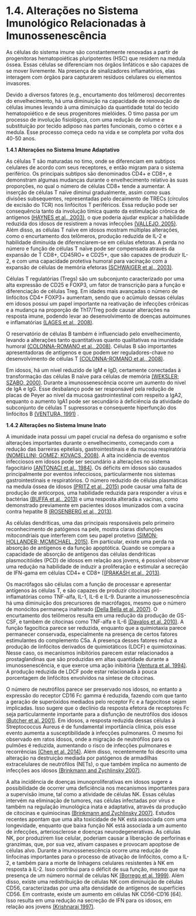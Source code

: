 # 1.4. Alterações no Sistema Imunológico Relacionadas à Imunossenescência

As células do sistema imune são constantemente renovadas a partir de progenitoras hematopoiéticas pluripotentes \(HSC\) que residem na medula óssea. Essas células se diferenciam nos órgãos linfáticos e são capazes de se mover livremente. Na presença de sinalizadores inflamatórios, elas interagem com órgãos para capturarem resíduos celulares ou elementos invasores.

 Devido a diversos fatores \(e.g., encurtamento dos telômeros\) decorrentes do envelhecimento, há uma diminuição na capacidade de renovação de células imunes levando à uma diminuição da quantidade total do tecido hematopoiético e de seus progenitores mielóides. O timo passa por um processo de involução fisiológica, com uma redução de volume e substituição por tecido adiposo nas partes funcionais, como o córtex e a medula. Esse processo começa cedo na vida e se completa por volta dos 40-50 anos.

 **1.4.1 Alterações no Sistema Imune Adaptativo**

 As células T são maturadas no timo, onde se diferenciam em subtipos celulares de acordo com seus receptores, e então migram para o sistema periférico. Os principais subtipos são denominados CD4+ e CD8+, e demonstram algumas mudanças durante o envelhecimento relativo às suas proporções, no qual o número de células CD8+ tende a aumentar. A inserção de células T naïve diminui gradualmente, assim como suas divisões subsequentes, representadas pelo decaimento de TRECs \(círculos de excisão do TCR\) nos linfócitos T periféricos. Essa redução pode ser consequência tanto da involução tímica quanto da estimulação crônica de antígenos [\(HAYNES et al., 2003\)](http://f1000.com/work/citation?ids=4649154&pre=&suf=&sa=0), o que poderia ajudar explicar a habilidade reduzida dos idosos de resistirem a novas infecções [\(VALLEJO, 2005\)](http://f1000.com/work/citation?ids=1750306&pre=&suf=&sa=0). Além disso, as células T naïve em idosos mostram múltiplas alterações, como o encurtamento dos telômeros, produção reduzida de IL-2 e habilidade diminuída de diferenciarem-se em células efetoras. A perda no número e função de células T naïve pode ser compensada através da expansão de T CD8+, CD45RO+ e CD25+, que são capazes de produzir IL-2, e com uma capacidade protetiva humoral para vacinação com a expansão de células de memória efetoras [\(SCHWAIGER et al., 2003\)](http://f1000.com/work/citation?ids=4649161&pre=&suf=&sa=0).

 Células T regulatórias \(Tregs\) são um subconjunto caracterizado por uma alta expressão de CD25 e FOXP3, um fator de transcrição para a função e diferenciação de células Treg. Em idades mais avançadas o número de linfócitos CD4+ FOXP3+ aumentam, sendo que o acúmulo dessas células em idosos possui um papel importante na reativação de infecções crônicas e a mudança na proporção de Th17/Treg pode causar alterações na resposta imune, podendo levar ao desenvolvimento de doenças autoimunes e inflamatórias [\(LAGES et al., 2008\)](http://f1000.com/work/citation?ids=1492125&pre=&suf=&sa=0).

 O reservatório de células B também é influenciado pelo envelhecimento, levando a alterações tanto quantitativas quanto qualitativas na imunidade humoral [\(COLONNA-ROMANO et al., 2008\)](http://f1000.com/work/citation?ids=4649178&pre=&suf=&sa=0). Células B são importantes apresentadoras de antígenos e que podem ser reguladores-chave no desenvolvimento de células T [\(COLONNA-ROMANO et al., 2008\)](http://f1000.com/work/citation?ids=4649178&pre=&suf=&sa=0).

 Em idosos, há um nível reduzido de IgM e IgD, certamente conectadas à transformação das células B naïve para células de memória [\(WEKSLER; SZABO, 2000\)](http://f1000.com/work/citation?ids=1099742&pre=&suf=&sa=0). Durante a imunossenescência ocorre um aumento do nível de IgA e IgG. Esse desbalanço pode ser responsável pela redução de placas de Peyer ao nível da mucosa gastrointestinal com respeito a IgA2, enquanto o aumento IgA1 pode ser secundário à deficiência da atividade do subconjunto de células T supressoras e consequente hiperfunção dos linfócitos B [\(VENTURA, 1991\)](http://f1000.com/work/citation?ids=5961804&pre=&suf=&sa=0) .

 **1.4.2 Alterações no Sistema Imune Inato**

 A imunidade inata possui um papel crucial na defesa do organismo e sofre alterações importantes durante o envelhecimento, começando com a redução das barreiras epiteliais, gastrointestinais e da mucosa respiratória [\(NOMELLINI; GOMEZ; KOVACS, 2008\)](http://f1000.com/work/citation?ids=4649177&pre=&suf=&sa=0). A alta incidência de eventos infecciosos em idosos pode ser secundário a alterações no sistema fagocitário [\(ANTONACI et al., 1984\)](http://f1000.com/work/citation?ids=4649160&pre=&suf=&sa=0). Os déficits em idosos são causados principalmente por eventos infecciosos, particularmente nos sistemas gastrointestinais e respiratórios. O número reduzido de células plasmáticas na medula óssea de idosos [\(PRITZ et al., 2015\)](http://f1000.com/work/citation?ids=1306460&pre=&suf=&sa=0) pode causar uma falta de produção de anticorpos, uma habilidade reduzida para responder a vírus e bactérias [\(BUFFA et al., 2013\)](http://f1000.com/work/citation?ids=4649149&pre=&suf=&sa=0) e uma resposta alterada a vacinas, como demonstrado previamente em pacientes idosos imunizados com a vacina contra hepatite B [\(ROSENBERG et al., 2013\)](http://f1000.com/work/citation?ids=4649168&pre=&suf=&sa=0).

 As células dendríticas, uma das principais responsáveis pelo primeiro reconhecimento de patógenos na pele, mostra claras disfunções mitocondriais que interferem com seu papel protetivo [\(SIMON; HOLLANDER; MCMICHAEL, 2015\)](http://f1000.com/work/citation?ids=3575622&pre=&suf=&sa=0). Em particular, existe uma perda na absorção de antígenos e da função apoptótica. Quando se compara a capacidade de absorção de antígenos das células dendríticas plasmocitóides \(PCD\) de idosos em relação aos jovens, é possível observar uma redução na habilidade de induzir a proliferação e estimular a secreção de IFN-gama em células CD4+ e CD8+ \[[\(PRAKASH et al., 2013\)](http://f1000.com/work/citation?ids=4649147&pre=&suf=&sa=0).

 Os macrófagos são células com a função de processar e apresentar antígenos às células T, e são capazes de produzir citocinas pró-inflamatórias como TNF-alfa, IL-1, IL-6 e IL-9. Durante a imunossenescência há uma diminuição dos precursores de macrófagos, mesmo que o número de monócitos permaneça inalterado [\(Della Bella et al. 2007\)](http://f1000.com/work/citation?ids=4649180&pre=&suf=&sa=0). O encurtamento dos telômeros resulta em uma redução da produção de GS-CSF, e também de citocinas como TNF-alfa e IL-6 [\(Davalos et al. 2010\)](http://f1000.com/work/citation?ids=1151785&pre=&suf=&sa=0). A função fagocítica parece ser reduzida, enquanto que a quimiotaxia parece permanecer conservada, especialmente na presença de certos fatores estimulantes do complemento C5a. A presença desses fatores reduz a produção de linfócitos derivados de quimiotáticos \(LDCF\) e quimiotoxinas. Nesse caso, os mecanismos inibitórios parecem estar relacionados a prostaglandinas que são produzidas em altas quantidade durante a imunossenescência, e que exerce uma ação inibitória [\(Ventura et al. 1994\)](http://f1000.com/work/citation?ids=4649144&pre=&suf=&sa=0). A produção reduzida de LDCF pode estar relacionada à pouca porcentagem de linfócitos envolvidos na síntese de citocinas.

 O número de neutrófilos parece ser preservado nos idosos, no entanto a expressão do receptor CD16 Fc gamma é reduzida, fazendo com que tanto a geração de superóxidos mediados pelo receptor Fc e a fagocitose sejam implicadas. Isso sugere que o declínio da resposta efetora de receptores Fc seja particularmente importante para a disfunção de neutrófilos dos idosos [\(Butcher et al. 2001\)](http://f1000.com/work/citation?ids=3571921&pre=&suf=&sa=0). Em idosos, a resposta reduzida dessas células à Streptococcus Aureus é de fundamental importância clínica, pois esse evento aumenta a susceptibilidade à infecções pulmonares. O mesmo foi observado em ratos idosos, onde a migração de neutrófilos para os pulmões é reduzida, aumentando o risco de infecções pulmonares e recorrências [\(Chen et al. 2014\)](http://f1000.com/work/citation?ids=3908187&pre=&suf=&sa=0). Além disso, recentemente foi descrito uma alteração na destruição mediada por patógenos de armadilhas extracelulares de neutrófilos \(NETs\), o que também implica no aumento de infecções aos idosos [\(Brinkmann and Zychlinsky 2007\)](http://f1000.com/work/citation?ids=73579&pre=&suf=&sa=0).

 A alta incidência de doenças imunoproliferativas em idosos sugere a possibilidade de ocorrer uma deficiência nos mecanismos importantes para a supervisão imune, tal como a atividade de células NK. Essas células intervém na eliminação de tumores, nas células infectadas por vírus e também na regulação imunológica inata e adaptativa, através da produção de citocinas e quimiocinas [\(Brinkmann and Zychlinsky 2007\)](http://f1000.com/work/citation?ids=73579&pre=&suf=&sa=0). Estudos recentes apontam que uma alta toxicidade de NK está associada com uma longevidade, enquanto que baixa função NK está associada a um aumento de infecções, arteriosclerose e doenças neurodegenerativas. As células NK, por produzirem lise celular, poderiam causar a liberação de perforinas e granzimas, que, por sua vez, ativam caspases e provocam apoptose de células alvo. Durante a imunossenescência ocorre uma redução de linfocinas importantes para o processo de ativação de linfócitos, como a IL-2, e também para a morte de linhagens celulares resistentes à NK em resposta à IL-2. Isso contribui para o déficit de sua função, mesmo que na presença de um número normal de células NK [\(Borrego et al. 1999\)](http://f1000.com/work/citation?ids=2804047&pre=&suf=&sa=0). Além disso, existe uma redistribuição de células NK com diminuição de células CD56, caracterizadas por uma alta densidade de antígenos de superfícies CD56. Em contraste, existe um aumento em células NK CD56-CD16 \[64\]. Isso resulta em uma redução na secreção de IFN para os idosos, em relação aos jovens [\(Krishnaraj 1997\)](http://f1000.com/work/citation?ids=2804045&pre=&suf=&sa=0).

